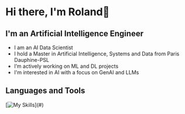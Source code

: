 # Hi there, I'm Roland👋

## I'm an Artificial Intelligence Engineer
- I am an AI Data Scientist
- I hold a Master in Artificial Intelligence, Systems and Data from Paris Dauphine-PSL
- I’m actively working on ML and DL projects
- I'm interested in AI with a focus on GenAI and LLMs

## Languages and Tools 
[![My Skills](https://skillicons.dev/icons?i=python,vscode,git,github,pycharm,html,css,js,mysql,md,)](#)

